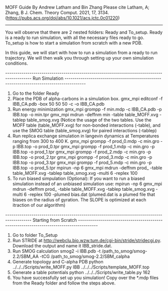 MOFF Guide
By Andrew Latham and Bin Zhang
Please cite Latham, A; Zhang, B J. Chem. Theory Comput. 2021, 17, 3134. (https://pubs.acs.org/doi/abs/10.1021/acs.jctc.0c01220)

-------------------------------------------------------------------------------------------------------------------------------------------------------------------------------------------------------------
You will observe that there are 2 nested folders: Ready and To_setup. Ready is a ready to run simulation, with all the necessary files ready to go. To_setup is how to start a simulation from scratch with a new PDB.

In this guide, we will start with how to run a simulation from a ready to run trajectory. We will then walk you through setting up your own simulation conditions.

-------------------------------------------------------------------------------------------   Run Simulation         ----------------------------------------------------------------------------------------
1. Go to the folder Ready
2. Place the PDB of alpha-carbons in a simulation box.
	gmx_mpi editconf -f IBB_CA.pdb -box 50 50 50 -c -o IBB_CA.pdb
3. Run energy minimization
	gmx_mpi grompp -f min.mdp -c IBB_CA.pdb -p IBB.top -o min.tpr
	gmx_mpi mdrun -deffnm min -table table_MOFF.xvg -tablep table_smog.xvg
	(Notice the usage of the two tables. Use the MOFF table (table_MOFF.xvg) for non-bonded interactions (-table), and use the SMOG table (table_smog.xvg) for paired interactions (-tablep)
4. Run replica exchange simulation in langevin dynamics at Temperatures ranging from 300 to 400 K. 
	gmx_mpi grompp -f prod_0.mdp -c min.gro -p IBB.top -o prod_0.tpr
	gmx_mpi grompp -f prod_1.mdp -c min.gro -p IBB.top -o prod_1.tpr
	gmx_mpi grompp -f prod_2.mdp -c min.gro -p IBB.top -o prod_2.tpr
	gmx_mpi grompp -f prod_3.mdp -c min.gro -p IBB.top -o prod_3.tpr
	gmx_mpi grompp -f prod_5.mdp -c min.gro -p IBB.top -o prod_5.tpr
	mpirun -np 6 gmx_mpi mdrun -deffnm prod_ -table table_MOFF.xvg -tablep table_smog.xvg -multi 6 -replex 100
5.	To run biased simpulation (Optional):
	If you want to run a biased simulation instead of an unbiased simulation use:
	mpirun -np 6 gmx_mpi mdrun -deffnm prod_ -table table_MOFF.xvg -tablep table_smog.xvg -multi 6 -replex 100 -plumed bias.dat
	(plumed.dat is a plumed file that biases on the radius of gyration. The SLOPE is optimized at each itraction of our algorithm)


-------------------------------------------------------------------------------------------   Starting from Scratch        ----------------------------------------------------------------------------------------
1. Go to folder To_Setup
2. Run STRIDE at http://webclu.bio.wzw.tum.de/cgi-bin/stride/stridecgi.py. Download the output and name it IBB_stride.dat.
3. Run SMOG calculation
	smog2 -i IBB.pdb -t /path_to_smog/smog-2.2/SBM_AA -tCG /path_to_smog/smog-2.2/SBM_calpha
4. Generate topology and C-alpha PDB
	python ../../../Scripts/write_MOFF.py IBB ../../../Scripts/template_MOFF.top 
5. Generate a table potentials
	python ../../../Scripts/write_table.py 162
6. You have successfully set up you simulation! Copy over the *.mdp files from the Ready folder and follow the steps above.
